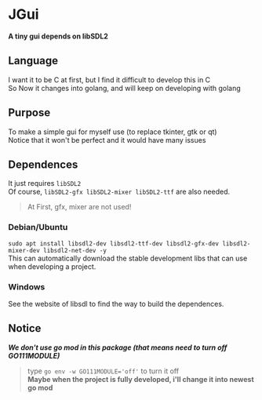 # JGui
**A tiny gui depends on libSDL2**

## Language
I want it to be C at first, but I find it difficult to develop this in C  
So Now it changes into golang, and will keep on developing with golang

## Purpose
To make a simple gui for myself use (to replace tkinter, gtk or qt)  
Notice that it won't be perfect and it would have many issues

## Dependences
It just requires `libSDL2`  
Of course, `libSDL2-gfx libSDL2-mixer libSDL2-ttf` are also needed.  
> At First, gfx, mixer are not used!


### Debian/Ubuntu
`sudo apt install libsdl2-dev libsdl2-ttf-dev libsdl2-gfx-dev libsdl2-mixer-dev libsdl2-net-dev -y`  
This can automatically download the stable development libs that can use when developing a project.  
### Windows
See the website of libsdl to find the way to build the dependences.  

## Notice
***We don't use go mod in this package (that means need to turn off GO111MODULE)***  
> type `go env -w GO111MODULE='off'` to turn it off  
**Maybe when the project is fully developed, i'll change it into newest go mod**
